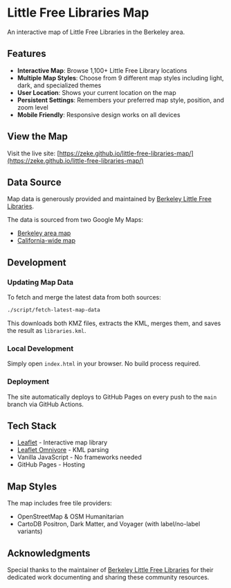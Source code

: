 # Little Free Libraries Map

An interactive map of Little Free Libraries in the Berkeley area.

## Features

- **Interactive Map**: Browse 1,100+ Little Free Library locations
- **Multiple Map Styles**: Choose from 9 different map styles including light, dark, and specialized themes
- **User Location**: Shows your current location on the map
- **Persistent Settings**: Remembers your preferred map style, position, and zoom level
- **Mobile Friendly**: Responsive design works on all devices

## View the Map

Visit the live site: [https://zeke.github.io/little-free-libraries-map/](https://zeke.github.io/little-free-libraries-map/)

## Data Source

Map data is generously provided and maintained by [Berkeley Little Free Libraries](https://berkeleylfl.wordpress.com).

The data is sourced from two Google My Maps:
- [Berkeley area map](https://www.google.com/maps/d/viewer?mid=1JXOsEi7Fhjretm6aXQEHMxdrHCk)
- [California-wide map](https://www.google.com/maps/d/viewer?mid=108krRpy3BwV0mDPKC9OtZXUnmkw)

## Development

### Updating Map Data

To fetch and merge the latest data from both sources:

```bash
./script/fetch-latest-map-data
```

This downloads both KMZ files, extracts the KML, merges them, and saves the result as `libraries.kml`.

### Local Development

Simply open `index.html` in your browser. No build process required.

### Deployment

The site automatically deploys to GitHub Pages on every push to the `main` branch via GitHub Actions.

## Tech Stack

- [Leaflet](https://leafletjs.com/) - Interactive map library
- [Leaflet Omnivore](https://github.com/mapbox/leaflet-omnivore) - KML parsing
- Vanilla JavaScript - No frameworks needed
- GitHub Pages - Hosting

## Map Styles

The map includes free tile providers:
- OpenStreetMap & OSM Humanitarian
- CartoDB Positron, Dark Matter, and Voyager (with label/no-label variants)

## Acknowledgments

Special thanks to the maintainer of [Berkeley Little Free Libraries](https://berkeleylfl.wordpress.com) for their dedicated work documenting and sharing these community resources.
